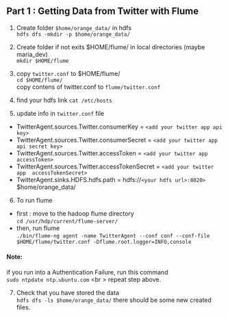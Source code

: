 ## Part 1 : Getting Data from Twitter with Flume 
1. Create folder `$home/orange_data/` in hdfs <br />
    `hdfs dfs -mkdir -p $home/orange_data/`


2. Create folder if not exits $HOME/flume/ in local directories (maybe maria_dev) <br />
    `mkdir $HOME/flume`



3. copy `twitter.conf` to $HOME/flume/ <br />
    `cd $HOME/flume/` <br />
    copy contens of twitter.conf to `flume/twitter.conf`


4. find your hdfs link
`cat /etc/hosts`


5. update info in `twitter.conf` file 
 - TwitterAgent.sources.Twitter.consumerKey = `<add your twitter app api key>`
 - TwitterAgent.sources.Twitter.consumerSecret = `<add your twitter app  api secret key>`
 - TwitterAgent.sources.Twitter.accessToken = `<add your twitter app  accessToken>`
 - TwitterAgent.sources.Twitter.accessTokenSecret = `<add your twitter app  accessTokenSecret>`
 - TwitterAgent.sinks.HDFS.hdfs.path = hdfs://`<your hdfs url>:8020>` $home/orange_data/



6. To run flume 
- first : move to the hadoop flume directory<br />
`cd /usr/hdp/current/flume-server/`<br />
- then, run flume<br />
`./bin/flume-ng agent -name TwitterAgent --conf conf --conf-file $HOME/flume/twitter.conf -Dflume.root.logger=INFO,console`

#### Note:
if you run into a Authentication Failure, run this command <br />
`sudo ntpdate ntp.ubuntu.com` <br \>
repeat step above.


7. Check that you have stored the data <br />
`hdfs dfs -ls $home/orange_data/`
there should be some new created files.